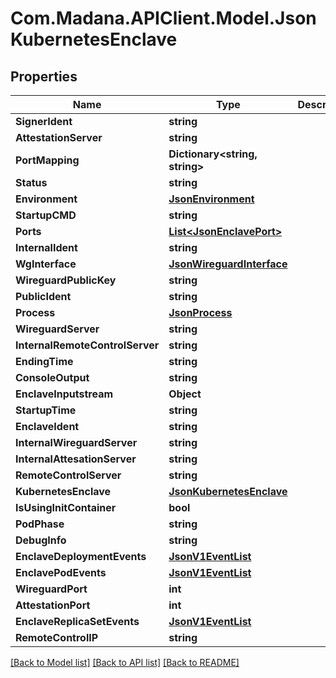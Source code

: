 
# Com.Madana.APIClient.Model.JsonKubernetesEnclave

## Properties

Name | Type | Description | Notes
------------ | ------------- | ------------- | -------------
**SignerIdent** | **string** |  | [optional] 
**AttestationServer** | **string** |  | [optional] 
**PortMapping** | **Dictionary&lt;string, string&gt;** |  | [optional] 
**Status** | **string** |  | [optional] 
**Environment** | [**JsonEnvironment**](JsonEnvironment.md) |  | [optional] 
**StartupCMD** | **string** |  | [optional] 
**Ports** | [**List&lt;JsonEnclavePort&gt;**](JsonEnclavePort.md) |  | [optional] 
**InternalIdent** | **string** |  | [optional] 
**WgInterface** | [**JsonWireguardInterface**](JsonWireguardInterface.md) |  | [optional] 
**WireguardPublicKey** | **string** |  | [optional] 
**PublicIdent** | **string** |  | [optional] 
**Process** | [**JsonProcess**](JsonProcess.md) |  | [optional] 
**WireguardServer** | **string** |  | [optional] 
**InternalRemoteControlServer** | **string** |  | [optional] 
**EndingTime** | **string** |  | [optional] 
**ConsoleOutput** | **string** |  | [optional] 
**EnclaveInputstream** | **Object** |  | [optional] 
**StartupTime** | **string** |  | [optional] 
**EnclaveIdent** | **string** |  | [optional] 
**InternalWireguardServer** | **string** |  | [optional] 
**InternalAttesationServer** | **string** |  | [optional] 
**RemoteControlServer** | **string** |  | [optional] 
**KubernetesEnclave** | [**JsonKubernetesEnclave**](JsonKubernetesEnclave.md) |  | [optional] 
**IsUsingInitContainer** | **bool** |  | [optional] 
**PodPhase** | **string** |  | [optional] 
**DebugInfo** | **string** |  | [optional] 
**EnclaveDeploymentEvents** | [**JsonV1EventList**](JsonV1EventList.md) |  | [optional] 
**EnclavePodEvents** | [**JsonV1EventList**](JsonV1EventList.md) |  | [optional] 
**WireguardPort** | **int** |  | [optional] 
**AttestationPort** | **int** |  | [optional] 
**EnclaveReplicaSetEvents** | [**JsonV1EventList**](JsonV1EventList.md) |  | [optional] 
**RemoteControlIP** | **string** |  | [optional] 

[[Back to Model list]](../README.md#documentation-for-models)
[[Back to API list]](../README.md#documentation-for-api-endpoints)
[[Back to README]](../README.md)

